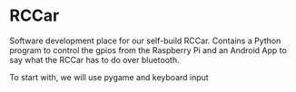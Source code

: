 # RCCar
Software development place for our self-build RCCar. Contains a Python program to control the gpios from the Raspberry Pi and an Android App to say what the RCCar has to do over bluetooth.

To start with, we will use pygame and keyboard input
